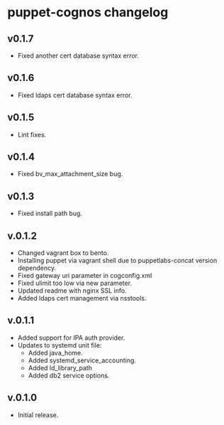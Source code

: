 # puppet-cognos changelog

## v0.1.7
+ Fixed another cert database syntax error.

## v0.1.6
+ Fixed ldaps cert database syntax error.

## v0.1.5
+ Lint fixes.

## v0.1.4
+ Fixed bv_max_attachment_size bug.

## v0.1.3
+ Fixed install path bug.

## v.0.1.2
+ Changed vagrant box to bento.
+ Installing puppet via vagrant shell due to puppetlabs-concat version dependency.
+ Fixed gateway uri parameter in cogconfig.xml
+ Fixed ulimit too low via new parameter.
+ Updated readme with nginx SSL info.
+ Added ldaps cert management via nsstools.

## v.0.1.1
+ Added support for IPA auth provider.
+ Updates to systemd unit file:
  + Added java_home.
  + Added systemd_service_accounting.
  + Added ld_library_path
  + Added db2 service options.

## v.0.1.0
+ Initial release.
